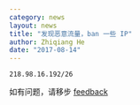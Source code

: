 ```yaml
---
category: news
layout: news
title: "发现恶意流量，ban 一些 IP"
author: Zhiqiang He
date: "2017-08-14"
---
```


```
218.98.16.192/26
```

如有问题，请移步 [feedback](https://github.com/cqumirror/feedback/issues/3)

